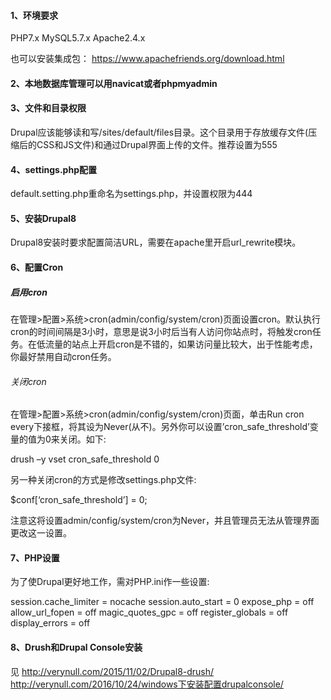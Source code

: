 #### 1、环境要求
PHP7.x 
MySQL5.7.x 
Apache2.4.x

也可以安装集成包：
https://www.apachefriends.org/download.html

#### 2、本地数据库管理可以用navicat或者phpmyadmin

#### 3、文件和目录权限

Drupal应该能够读和写/sites/default/files目录。这个目录用于存放缓存文件(压缩后的CSS和JS文件)和通过Drupal界面上传的文件。推荐设置为555

#### 4、settings.php配置
default.setting.php重命名为settings.php，并设置权限为444

#### 5、安装Drupal8
Drupal8安装时要求配置简洁URL，需要在apache里开启url_rewrite模块。

#### 6、配置Cron

##### 启用cron
在管理>配置>系统>cron(admin/config/system/cron)页面设置cron。默认执行cron的时间间隔是3小时，意思是说3小时后当有人访问你站点时，将触发cron任务。在低流量的站点上开启cron是不错的，如果访问量比较大，出于性能考虑，你最好禁用自动cron任务。

###### 关闭cron
在管理>配置>系统>cron(admin/config/system/cron)页面，单击Run cron every下接框，将其设为Never(从不)。另外你可以设置’cron_safe_threshold’变量的值为0来关闭。如下:

drush –y vset cron_safe_threshold 0

另一种关闭cron的方式是修改settings.php文件:

$conf[‘cron_safe_threshold’] = 0;

注意这将设置admin/config/system/cron为Never，并且管理员无法从管理界面更改这一设置。

#### 7、PHP设置

为了使Drupal更好地工作，需对PHP.ini作一些设置:

session.cache_limiter = nocache
session.auto_start = 0
expose_php = off
allow_url_fopen = off
magic_quotes_gpc = off
register_globals = off
display_errors = off

#### 8、Drush和Drupal Console安装
见 
http://verynull.com/2015/11/02/Drupal8-drush/
http://verynull.com/2016/10/24/windows下安装配置drupalconsole/

